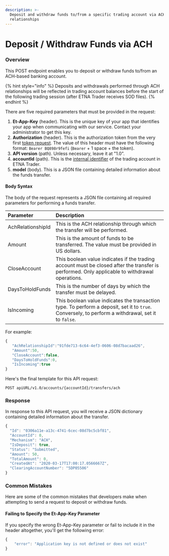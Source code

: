 ```yaml
---
description: >-
  Deposit and withdraw funds to/from a specific trading account via ACH
  relationships
---
```


# Deposit / Withdraw Funds via ACH

### Overview

This POST endpoint enables you to deposit or withdraw funds to/from an ACH-based banking account. 

{% hint style="info" %}
Deposits and withdrawals performed through ACH relationships will be reflected in trading account balances before the start of the following trading session \(after ETNA Trader receives SOD files\).
{% endhint %}

There are five required parameters that must be provided in the request:

1. **Et-App-Key** \(header\). This is the unique key of your app that identifies your app when communicating with our service. Contact your administrator to get this key.
2. **Authorization** \(header\). This is the authorization token from the very first [token request](../../authentication/). The value of this header must have the following format: `Bearer BQ898r9fefi` \(`Bearer` + 1 space + the token\).
3. **API version** \(path\). Unless necessary, leave it at "1.0".
4. **accountId** \(path\). This is the [internal identifier](../../user-accounts/list-users-accounts/) of the trading account in ETNA Trader.
5. **model** \(body\). This is a JSON file containing detailed information about the funds transfer.

#### Body Syntax

The body of the request represents a JSON file containing all required parameters for performing a funds transfer.

| Parameter | Description |
| :--- | :--- |
| AchRelationshipId | This is the ACH relationship through which the transfer will be performed. |
| Amount | This is the amount of funds to be transferred. The value must be provided in US dollars. |
| CloseAccount | This boolean value indicates if the trading account must be closed after the transfer is performed. Only applicable to withdrawal operations. |
| DaysToHoldFunds | This is the number of days by which the transfer must be delayed. |
| IsIncoming | This boolean value indicates the transaction type. To perform a deposit, set it to `true`. Conversely, to perform a withdrawal, set it to `false`. |

For example:

```javascript
{
   "AchRelationshipId":"91fde713-6c64-4ef3-0606-08d7bacaad26",
   "Amount":50,
   "CloseAccount":false,
   "DaysToHoldFunds":0,
   "IsIncoming":true
}
```

Here's the final template for this API request:

```text
POST apiURL/v1.0/accounts/{accountId}/transfers/ach
```

### Response

In response to this API request, you will receive a JSON dictionary containing detailed information about the transfer.

```javascript
{
  "Id": "0306a11e-a13c-4741-6cec-08d7bc5cbf81",
  "AccountId": 0,
  "Mechanism": "ACH",
  "IsDeposit": true,
  "Status": "Submitted",
  "Amount": 50,
  "TotalAmount": 0,
  "CreatedAt": "2020-03-17T17:00:17.0566667Z",
  "ClearingAccountNumber": "5DP05506"
}
```

### Common Mistakes

Here are some of the common mistakes that developers make when attempting to send a request to deposit or withdraw funds.

#### Failing to Specify the Et-App-Key Parameter

If you specify the wrong Et-App-Key parameter or fail to include it in the header altogether, you'll get the following error:

```javascript
{
    "error": "Application key is not defined or does not exist"
}
```

